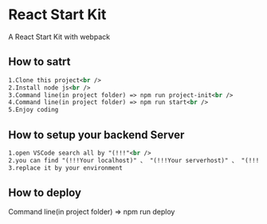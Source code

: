 # React Start Kit
A React Start Kit with webpack

## How to satrt
```xml
1.Clone this project<br />
2.Install node js<br />
3.Command line(in project folder) => npm run project-init<br />
4.Command line(in project folder) => npm run start<br />
5.Enjoy coding
```

## How to setup your backend Server
```xml
1.open VSCode search all by "(!!!"<br />
2.you can find "(!!!Your localhost)" 、 "(!!!Your serverhost)" 、 "(!!!Your API Path)" 、 "(!!!Your API server hostname)" 、 "(!!!Your front-end path on server)" 、 "(!!!Your back-end path on server)" 、 "(!!!frontend path on server)" <br />
3.replace it by your environment
```

## How to deploy
Command line(in project folder) => npm run deploy

